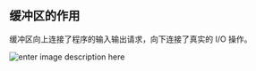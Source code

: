 ## 缓冲区的作用

缓冲区向上连接了程序的输入输出请求，向下连接了真实的 I/O 操作。

![enter image description here](https://i.stack.imgur.com/9wUHa.gif)

